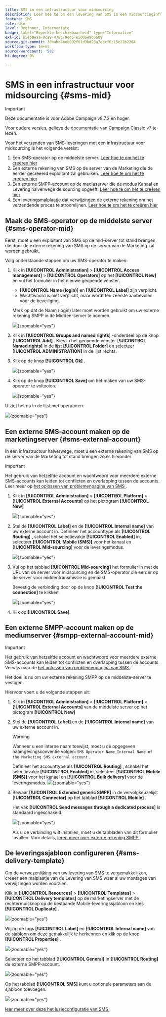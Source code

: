 ```yaml
---
title: SMS in een infrastructuur voor midsourcing
description: Leer hoe te om een levering van SMS in een midsourcinginfrastructuur te vormen
feature: SMS
role: User
level: Beginner, Intermediate
badge: label="Beperkte beschikbaarheid" type="Informative"
exl-id: b5eb9eaa-0ca8-478c-9ed5-e5006e9b5609
source-git-commit: 30babc4bec802f61d3bd28a7ebcf0c15e22b2284
workflow-type: tm+mt
source-wordcount: '582'
ht-degree: 0%

---
```


# SMS in een infrastructuur voor midsourcing {#sms-mid}

>[!IMPORTANT]
>
>Deze documentatie is voor Adobe Campaign v8.7.2 en hoger.
>
>Voor oudere versies, gelieve de [ documentatie van Campaign Classic v7 ](https://experienceleague.adobe.com/en/docs/campaign-classic/using/sending-messages/sending-messages-on-mobiles/sms-set-up/sms-set-up) te lezen.

Voor het verzenden van SMS-leveringen met een infrastructuur voor midsourcing is het volgende vereist:

1. Een SMS-operator op de middelste server. [ Leer hoe te om het te creëren hier ](#sms-operator-mid)
1. Een externe rekening van SMS op de server van de Marketing die de eerder gecreeerd exploitant zal gebruiken. [ Leer hoe te om het te creëren hier ](#sms-external-account)
1. Een externe SMPP-account op de mediaserver die de modus Kanaal en Levering halverwege de sourcing opgeeft. [ Leer hoe te om het te creëren hier ](#smpp-external-account-mid)
1. Een leveringsmalplaatje dat verwijzingen de externe rekening om het verzendende proces te stroomlijnen. [ Leer hoe te om het te creëren hier ](#sms-delivery-template)

## Maak de SMS-operator op de middelste server {#sms-operator-mid}

Eerst, moet u een exploitant van SMS op de mid-server tot stand brengen, die door de externe rekening van SMS op de server van de Marketing zal worden gebruikt.

Volg onderstaande stappen om uw SMS-operator te maken:

1. Klik in **[!UICONTROL Administration]** > **[!UICONTROL Access management]** > **[!UICONTROL Operators]** op het **[!UICONTROL New]** en vul het formulier in het nieuwe geopende venster.

   * **[!UICONTROL Name (login)]** en **[!UICONTROL Label]** zijn verplicht.
   * Wachtwoord is niet verplicht, maar wordt ten zeerste aanbevolen voor de beveiliging.

   Merk op dat de Naam (login) later moet worden gebruikt om uw externe rekening SMPP in de Midden-server te noemen.

   ![](assets/smsoperator_mid.png){zoomable="yes"}

1. Klik in **[!UICONTROL Groups and named rights]** -onderdeel op de knop **[!UICONTROL Add]** .
Kies in het geopende venster **[!UICONTROL Named rights]** in de lijst **[!UICONTROL Folder]** en selecteer **[!UICONTROL ADMINISTRATION]** in de lijst rechts.

1. Klik op de knop **[!UICONTROL Ok]** .

   ![](assets/smsoperator_rights.png){zoomable="yes"}

1. Klik op de knop **[!UICONTROL Save]** om het maken van uw SMS-operator te voltooien.

   ![](assets/smsoperator_save.png){zoomable="yes"}

U ziet het nu in de lijst met operatoren.

![](assets/smsoperator_list.png){zoomable="yes"}

## Een externe SMS-account maken op de marketingserver {#sms-external-account}

In een infrastructuur halverwege, moet u een externe rekening van SMS op de server van de Marketing tot stand brengen zoals hieronder

>[!IMPORTANT]
>
>Het gebruik van hetzelfde account en wachtwoord voor meerdere externe SMS-accounts kan leiden tot conflicten en overlapping tussen de accounts. Leer meer op [ het oplossen van problemenpagina van SMS ](smpp-connection.md#sms-troubleshooting).

1. Klik in **[!UICONTROL Administration]** > **[!UICONTROL Platform]** > **[!UICONTROL External Accounts]** op het pictogram **[!UICONTROL New]**

   ![](assets/sms_extaccount.png){zoomable="yes"}

1. Stel de **[!UICONTROL Label]** en de **[!UICONTROL Internal name]** van uw externe account in. Definieer het accounttype als **[!UICONTROL Routing]** , schakel het selectievakje **[!UICONTROL Enabled]** in, selecteer **[!UICONTROL Mobile (SMS)]** voor het kanaal en **[!UICONTROL Mid-sourcing]** voor de leveringsmodus.

   ![](assets/mid_smsextaccount.png){zoomable="yes"}

1. Vul op het tabblad **[!UICONTROL Mid-sourcing]** het formulier in met de URL van de server voor midsourcing en de SMS-operator die eerder op de server voor middentransmissie is gemaakt.

   Bevestig de verbinding door op de knop **[!UICONTROL Test the connection]** te klikken.

   ![](assets/midtab_smsextaccount.png){zoomable="yes"}

1. Klik op **[!UICONTROL Save]**.

## Een externe SMPP-account maken op de mediumserver {#smpp-external-account-mid}

>[!IMPORTANT]
>
>Het gebruik van hetzelfde account en wachtwoord voor meerdere externe SMS-accounts kan leiden tot conflicten en overlapping tussen de accounts. Verwijs naar de [ het oplossen van problemenpagina van SMS ](smpp-connection.md#sms-troubleshooting).

Het doel is nu om uw externe rekening SMPP op de middelste-server te vestigen.

Hiervoor voert u de volgende stappen uit:

1. Klik in **[!UICONTROL Administration]** > **[!UICONTROL Platform]** > **[!UICONTROL External Accounts]** van de middelste server op het pictogram **[!UICONTROL New]**

1. Stel de **[!UICONTROL Label]** en de **[!UICONTROL Internal name]** van uw externe account in.

   >[!WARNING]
   >
   >Wanneer u een interne naam toewijst, moet u de opgegeven naamgevingsconventie volgen: `SMS Operator Name_Internal Name of the Marketing SMS external account` .
   >

   Definieer het accounttype als **[!UICONTROL Routing]** , schakel het selectievakje **[!UICONTROL Enabled]** in, selecteer **[!UICONTROL Mobile (SMS)]** voor het kanaal en **[!UICONTROL Bulk delivery]** voor de leveringsmodus.
   ![](assets/mid_extaccount.png){zoomable="yes"}

1. Bewaar **[!UICONTROL Extended generic SMPP]** in de vervolgkeuzelijst **[!UICONTROL Connector]** op het tabblad **[!UICONTROL Mobile]** .

   Het vak **[!UICONTROL Send messages through a dedicated process]** is standaard ingeschakeld.

   ![](assets/sms_extaccount_connector.png){zoomable="yes"}

   Als u de verbinding wilt instellen, moet u de tabbladen van dit formulier invullen. Voor details, [ leren meer over externe rekening SMPP ](smpp-external-account.md#smpp-connection-settings).

## De leveringssjabloon configureren {#sms-delivery-template}

Om de verwezenlijking van uw levering van SMS te vergemakkelijken, creeer een malplaatje van de Levering van SMS waar al uw montages van verwijzingen worden voorzien.

Klik in **[!UICONTROL Resources]** > **[!UICONTROL Templates]** > **[!UICONTROL Delivery templates]** op de marketingserver met de rechtermuisknop op de bestaande Mobile-leveringssjabloon en kies **[!UICONTROL Duplicate]** .

![](assets/sms_template_duplicate.png){zoomable="yes"}

Wijzig de tags **[!UICONTROL Label]** en **[!UICONTROL Internal name]** van de sjabloon om deze gemakkelijk te herkennen en klik op de knop **[!UICONTROL Properties]** .

![](assets/sms_template_name.png){zoomable="yes"}

Selecteer op het tabblad **[!UICONTROL General]** in **[!UICONTROL Routing]** de externe SMPP-account.

![](assets/mid_template.png){zoomable="yes"}

Op het tabblad **[!UICONTROL SMS]** kunt u optionele parameters aan de sjabloon toevoegen.

![](assets/sms_template_properties.png){zoomable="yes"}

[ leer meer over deze het lusjeconfiguratie van SMS ](sms-delivery-settings.md).

